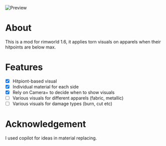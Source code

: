
![Preview](https://github.com/user-attachments/assets/739d61a2-4467-4dad-9093-81664e49f793)
# About
This is a mod for rimworld 1.6, it applies torn visuals on apparels when their hitpoints are below max. 
# Features
- [x] Hitpiont-based visual
- [x] Individual material for each side
- [x] Rely on Camera+ to decide when to show visuals
- [ ] Various visuals for different apparels (fabric, metallic)
- [ ] Various visuals for damage types (burn, cut etc)
# Acknowledgement
I used copilot for ideas in material replacing.

